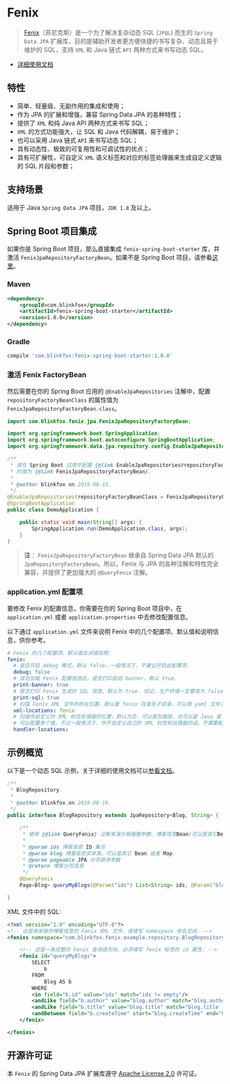 # Fenix

> [Fenix](https://github.com/blinkfox/fenix)（菲尼克斯）是一个为了解决复杂动态 SQL (`JPQL`) 而生的 `Spring Data JPA` 扩展库，目的是辅助开发者更方便快捷的书写复杂、动态且易于维护的 SQL，支持 `XML` 和 Java 链式 `API` 两种方式来书写动态 SQL。

- [详细使用文档](https://blinkfox.github.io/fenix)

## 特性

- 简单、轻量级、无副作用的集成和使用；
- 作为 JPA 的扩展和增强，兼容 Spring Data JPA 的各种特性；
- 提供了 `XML` 和纯 Java API 两种方式来书写 SQL；
- `XML` 的方式功能强大，让 SQL 和 Java 代码解耦，易于维护；
- 也可以采用 Java 链式 `API` 来书写动态 SQL；
- 具有动态性、极致的可复用性和可调试性的优点；
- 具有可扩展性，可自定义 `XML` 语义标签和对应的标签处理器来生成自定义逻辑的 SQL 片段和参数；

## 支持场景

适用于 Java `Spring Data JPA` 项目，`JDK 1.8` 及以上。

## Spring Boot 项目集成

如果你是 Spring Boot 项目，那么直接集成 `fenix-spring-boot-starter` 库，并激活 `FenixJpaRepositoryFactoryBean`。如果不是 Spring Boot 项目，请参看[这里](https://blinkfox.github.io/fenix/#/quick-install?id=not-spring-boot-project)。

### Maven

```xml
<dependency>
    <groupId>com.blinkfox</groupId>
    <artifactId>fenix-spring-boot-starter</artifactId>
    <version>1.0.0</version>
</dependency>
```

### Gradle

```bash
compile 'com.blinkfox:fenix-spring-boot-starter:1.0.0'
```

### 激活 Fenix FactoryBean

然后需要在你的 Spring Boot 应用的 `@EnableJpaRepositories` 注解中，配置
`repositoryFactoryBeanClass` 的属性值为 `FenixJpaRepositoryFactoryBean.class`。

```java
import com.blinkfox.fenix.jpa.FenixJpaRepositoryFactoryBean;

import org.springframework.boot.SpringApplication;
import org.springframework.boot.autoconfigure.SpringBootApplication;
import org.springframework.data.jpa.repository.config.EnableJpaRepositories;

/**
 * 请在 Spring Boot 应用中配置 {@link EnableJpaRepositories#repositoryFactoryBeanClass}
 * 的值为 {@link FenixJpaRepositoryFactoryBean}.
 *
 * @author blinkfox on 2019-08-15.
 */
@EnableJpaRepositories(repositoryFactoryBeanClass = FenixJpaRepositoryFactoryBean.class)
@SpringBootApplication
public class DemoApplication {

    public static void main(String[] args) {
        SpringApplication.run(DemoApplication.class, args);
    }
}
```

> **注**： `FenixJpaRepositoryFactoryBean` 继承自 Spring Data JPA 默认的 `JpaRepositoryFactoryBean`。所以，Fenix 与 JPA 的各种注解和特性完全兼容，并提供了更加强大的 `@QueryFenix` 注解。

### application.yml 配置项

要修改 Fenix 的配置信息，你需要在你的 Spring Boot 项目中，在 `application.yml` 或者 `application.properties` 中去修改配置信息。

以下通过 `application.yml` 文件来说明 Fenix 中的几个配置项、默认值和说明信息，供你参考。

```yaml
# Fenix 的几个配置项、默认值及详细说明.
fenix:
  # 是否开启 debug 模式，默认 false，一般情况下，不建议开启此配置项.
  debug: false
  # 成功加载 Fenix 配置信息后，是否打印启动 banner，默认 true.
  print-banner: true
  # 是否打印 Fenix 生成的 SQL 信息，默认为 true. 切记，生产环境一定要改为 false.
  print-sql: true
  # 扫描 Fenix XML 文件的所在位置，默认是 fenix 目录及子目录，可以用 yaml 文件方式配置多个值.
  xml-locations: fenix
  # 扫描你自定义的 XML 标签处理器的位置，默认为空，可以是包路径，也可以是 Java 或 class 文件的全路径名
  # 可以配置多个值，不过一般情况下，你不自定义自己的 XML 标签和处理器的话，不需要配置这个值.
  handler-locations: 
```

## 示例概览

以下是一个动态 SQL 示例，关于详细的使用文档可以[参看文档](https://blinkfox.github.io/fenix/#/quick-start)。

```java
/**
 * BlogRepository.
 *
 * @author blinkfox on 2019-08-16.
 */
public interface BlogRepository extends JpaRepository<Blog, String> {

    /**
     * 使用 {@link QueryFenix} 注解来演示根据散参数、博客信息Bean(可以是其它Bean 或者 Map)来多条件模糊分页查询博客信息.
     *
     * @param ids 博客信息 ID 集合
     * @param blog 博客信息实体类，可以是其它 Bean 或者 Map.
     * @param pageable JPA 分页排序参数
     * @return 博客分页信息
     */
    @QueryFenix
    Page<Blog> queryMyBlogs(@Param("ids") List<String> ids, @Param("blog") Blog blog, Pageable pageable);

}
```

XML 文件中的 SQL:

```xml
<?xml version="1.0" encoding="UTF-8"?>
<!-- 这是用来操作博客信息的 Fenix XML 文件，请填写 namespace 命名空间. -->
<fenixs namespace="com.blinkfox.fenix.example.repository.BlogRepository">

    <!-- 这是一条完整的 Fenix 查询语句块，必须填写 fenix 标签的 id 属性. -->
    <fenix id="queryMyBlogs">
        SELECT
            b
        FROM
            Blog AS b
        WHERE
        <in field="b.id" value="ids" match="ids != empty"/>
        <andLike field="b.author" value="blog.author" match="blog.author != empty"/>
        <andLike field="b.title" value="blog.title" match="blog.title != empty"/>
        <andBetween field="b.createTime" start="blog.createTime" end="blog.updateTime" match="(?blog.createTime != empty) || (?blog.updateTime != empty)"/>
    </fenix>

</fenixs>
```

## 开源许可证

本 `Fenix` 的 Spring Data JPA 扩展库遵守 [Apache License 2.0](http://www.apache.org/licenses/LICENSE-2.0) 许可证。
